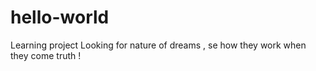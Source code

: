 # hello-world
Learning project
Looking for nature of dreams , se how they work when they come truth !
